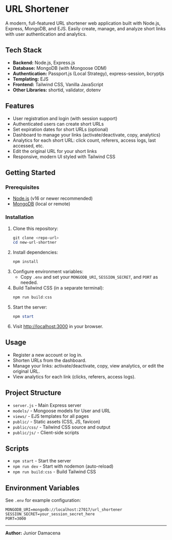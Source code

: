 # URL Shortener

A modern, full-featured URL shortener web application built with Node.js, Express, MongoDB, and EJS. Easily create, manage, and analyze short links with user authentication and analytics.

## Tech Stack
- **Backend:** Node.js, Express.js
- **Database:** MongoDB (with Mongoose ODM)
- **Authentication:** Passport.js (Local Strategy), express-session, bcryptjs
- **Templating:** EJS
- **Frontend:** Tailwind CSS, Vanilla JavaScript
- **Other Libraries:** shortid, validator, dotenv

## Features

- User registration and login (with session support)
- Authenticated users can create short URLs
- Set expiration dates for short URLs (optional)
- Dashboard to manage your links (activate/deactivate, copy, analytics)
- Analytics for each short URL: click count, referers, access logs, last accessed, etc.
- Edit the original URL for your short links
- Responsive, modern UI styled with Tailwind CSS

## Getting Started

### Prerequisites
- [Node.js](https://nodejs.org/) (v16 or newer recommended)
- [MongoDB](https://www.mongodb.com/) (local or remote)

### Installation
1. Clone this repository:
   ```powershell
   git clone <repo-url>
   cd new-url-shortner
   ```
2. Install dependencies:
   ```powershell
   npm install
   ```
3. Configure environment variables:
   - Copy `.env` and set your `MONGODB_URI`, `SESSION_SECRET`, and `PORT` as needed.
4. Build Tailwind CSS (in a separate terminal):
   ```powershell
   npm run build:css
   ```
5. Start the server:
   ```powershell
   npm start
   ```
6. Visit [http://localhost:3000](http://localhost:3000) in your browser.

## Usage
- Register a new account or log in.
- Shorten URLs from the dashboard.
- Manage your links: activate/deactivate, copy, view analytics, or edit the original URL.
- View analytics for each link (clicks, referers, access logs).

## Project Structure
- `server.js` - Main Express server
- `models/` - Mongoose models for User and URL
- `views/` - EJS templates for all pages
- `public/` - Static assets (CSS, JS, favicon)
- `public/css/` - Tailwind CSS source and output
- `public/js/` - Client-side scripts

## Scripts
- `npm start` - Start the server
- `npm run dev` - Start with nodemon (auto-reload)
- `npm run build:css` - Build Tailwind CSS

## Environment Variables
See `.env` for example configuration:
```
MONGODB_URI=mongodb://localhost:27017/url_shortener
SESSION_SECRET=your_session_secret_here
PORT=3000
```
---

**Author:** Junior Damacena
